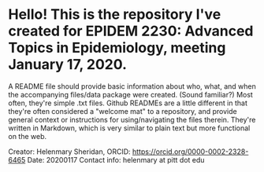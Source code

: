 # Hello! This is the repository I've created for EPIDEM 2230: Advanced Topics in Epidemiology, meeting January 17, 2020.

A README file should provide basic information about who, what, and when the accompanying files/data package were created. (Sound familiar?) Most often, they're simple .txt files. Github READMEs are a little different in that they're often considered a "welcome mat" to a repository, and provide general context or instructions for using/navigating the files therein. They're written in Markdown, which is very similar to plain text but more functional on the web.

Creator: Helenmary Sheridan, ORCID: https://orcid.org/0000-0002-2328-6465
Date: 20200117
Contact info: helenmary at pitt dot edu
